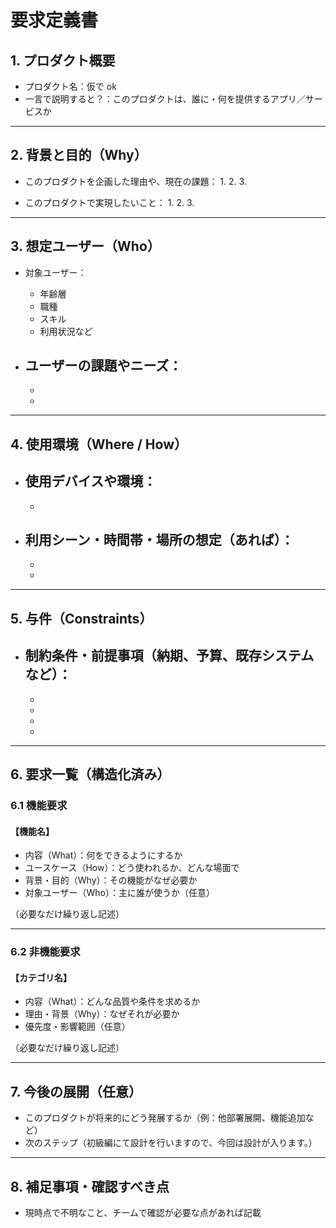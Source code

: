 # 要求定義書

## 1. プロダクト概要
- プロダクト名：仮で ok
- 一言で説明すると？：このプロダクトは、誰に・何を提供するアプリ／サービスか

---

## 2. 背景と目的（Why）
- このプロダクトを企画した理由や、現在の課題：
    1. 
    2. 
    3. 

- このプロダクトで実現したいこと：
    1. 
    2. 
    3. 

---

## 3. 想定ユーザー（Who）
- 対象ユーザー：
    - 年齢層
    - 職種
    - スキル
    - 利用状況など

- ユーザーの課題やニーズ：
    - 
    - 
    - 

---

## 4. 使用環境（Where / How）
- 使用デバイスや環境：
    - 
    - 

- 利用シーン・時間帯・場所の想定（あれば）：
    - 
    - 
    - 

---

## 5. 与件（Constraints）
- 制約条件・前提事項（納期、予算、既存システムなど）：
  - 
  - 
  - 
  - 
  - 

---

## 6. 要求一覧（構造化済み）

### 6.1 機能要求
#### 【機能名】
- 内容（What）：何をできるようにするか
- ユースケース（How）：どう使われるか、どんな場面で
- 背景・目的（Why）：その機能がなぜ必要か
- 対象ユーザー（Who）：主に誰が使うか（任意）

（必要なだけ繰り返し記述）

---

### 6.2 非機能要求
#### 【カテゴリ名】
- 内容（What）：どんな品質や条件を求めるか
- 理由・背景（Why）：なぜそれが必要か
- 優先度・影響範囲（任意）

（必要なだけ繰り返し記述）

---

## 7. 今後の展開（任意）
- このプロダクトが将来的にどう発展するか（例：他部署展開、機能追加など）
- 次のステップ（初級編にて設計を行いますので、今回は設計が入ります。）

---

## 8. 補足事項・確認すべき点
- 現時点で不明なこと、チームで確認が必要な点があれば記載
